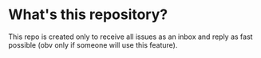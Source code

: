 # What's this repository?

This repo is created only to receive all issues as an inbox and reply as fast possible (obv only if someone will use this feature).
